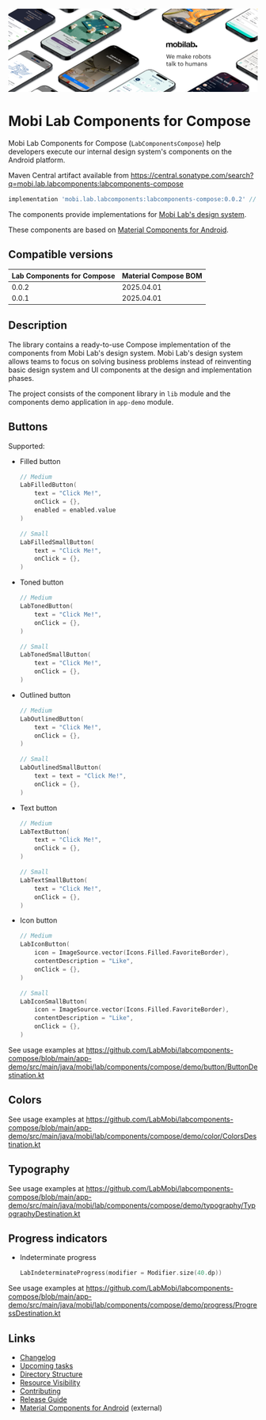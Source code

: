 ![Mobi Lab](docs/assets/mobilab-header-logo.png)

# Mobi Lab Components for Compose

Mobi Lab Components for Compose (`LabComponentsCompose`) help developers execute our internal design system's components on the Android platform.

Maven Central artifact available from https://central.sonatype.com/search?q=mobi.lab.labcomponents:labcomponents-compose

```groovy
implementation 'mobi.lab.labcomponents:labcomponents-compose:0.0.2' // Check the latest version from Maven Central
```

The components provide implementations for [Mobi Lab's design system](https://www.figma.com/file/gxt4iyWGyliILJSOCLXonl/P42-design-system-template?type=design&node-id=1652-14713&mode=design&t=j4TbnOpahS3korsT-0).

These components are based on [Material Components for Android](https://github.com/material-components/material-components-android).

## Compatible versions

| Lab Components for Compose | Material Compose BOM |
|----------------------------|:---------------------|
| 0.0.2                      | 2025.04.01           |
| 0.0.1                      | 2025.04.01           |

## Description

The library contains a ready-to-use Compose implementation of the components from Mobi Lab's design system. Mobi Lab's design system allows teams to focus on solving business problems instead of reinventing basic design system and UI components at the design and implementation phases.

The project consists of the component library in `lib` module and the components demo application in `app-demo` module.

## Buttons

Supported:

- Filled button

  ```kotlin
  // Medium
  LabFilledButton(
      text = "Click Me!",
      onClick = {},
      enabled = enabled.value
  )
  ```

  ```kotlin
  // Small
  LabFilledSmallButton(
      text = "Click Me!",
      onClick = {},
  )
  ```

- Toned button

  ```kotlin
  // Medium
  LabTonedButton(
      text = "Click Me!",
      onClick = {},
  )
  ```

  ```kotlin
  // Small
  LabTonedSmallButton(
      text = "Click Me!",
      onClick = {},
  )
  ```

- Outlined button

  ```kotlin
  // Medium
  LabOutlinedButton(
      text = "Click Me!",
      onClick = {},
  )
  ```

  ```kotlin
  // Small
  LabOutlinedSmallButton(
      text = text = "Click Me!",
      onClick = {},
  )
  ```

- Text button

  ```kotlin
  // Medium
  LabTextButton(
      text = "Click Me!",
      onClick = {},
  )
  ```

  ```kotlin
  // Small
  LabTextSmallButton(
      text = "Click Me!",
      onClick = {},
  )
  ```

- Icon button

  ```kotlin
  // Medium
  LabIconButton(
      icon = ImageSource.vector(Icons.Filled.FavoriteBorder),
      contentDescription = "Like",
      onClick = {},
  )
  ```
  
  ```kotlin
  // Small
  LabIconSmallButton(
      icon = ImageSource.vector(Icons.Filled.FavoriteBorder),
      contentDescription = "Like",
      onClick = {},
  )
  ```

See usage examples at https://github.com/LabMobi/labcomponents-compose/blob/main/app-demo/src/main/java/mobi/lab/components/compose/demo/button/ButtonDestination.kt

## Colors

See usage examples at https://github.com/LabMobi/labcomponents-compose/blob/main/app-demo/src/main/java/mobi/lab/components/compose/demo/color/ColorsDestination.kt

## Typography

See usage examples at https://github.com/LabMobi/labcomponents-compose/blob/main/app-demo/src/main/java/mobi/lab/components/compose/demo/typography/TypographyDestination.kt

## Progress indicators

- Indeterminate progress

  ```kotlin
  LabIndeterminateProgress(modifier = Modifier.size(40.dp))
  ```

See usage examples at https://github.com/LabMobi/labcomponents-compose/blob/main/app-demo/src/main/java/mobi/lab/components/compose/demo/progress/ProgressDestination.kt

## Links

- [Changelog](CHANGELOG.md)
- [Upcoming tasks](docs/upcoming_tasks.md)
- [Directory Structure](docs/directory_structure.md)
- [Resource Visibility](docs/resource_visibility.md)
- [Contributing](docs/contributing.md)
- [Release Guide](RELEASE_GUIDE.md)
- [Material Components for Android](https://github.com/material-components/material-components-android) (external)

